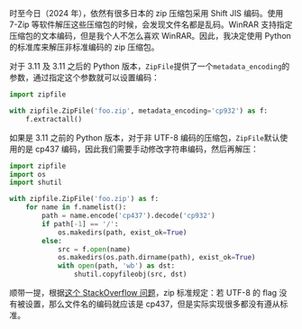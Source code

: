 时至今日（2024 年），依然有很多日本的 zip 压缩包采用 Shift JIS 编码。使用 7-Zip 等软件解压这些压缩包的时候，会发现文件名都是乱码。WinRAR 支持指定压缩包的文本编码，但是我个人不怎么喜欢 WinRAR。因此，我决定使用 Python 的标准库来解压非标准编码的 zip 压缩包。

对于 3.11 及 3.11 之后的 Python 版本，`ZipFile`提供了一个`metadata_encoding`的参数，通过指定这个参数就可以设置编码：

```python
import zipfile

with zipfile.ZipFile('foo.zip', metadata_encoding='cp932') as f:
    f.extractall()
```

如果是 3.11 之前的 Python 版本，对于非 UTF-8 编码的压缩包，`ZipFile`默认使用的是 cp437 编码，因此我们需要手动修改字符串编码，然后再解压：

```python
import zipfile
import os
import shutil

with zipfile.ZipFile('foo.zip') as f:
    for name in f.namelist():
        path = name.encode('cp437').decode('cp932')
        if path[-1] == '/':
            os.makedirs(path, exist_ok=True)
        else:
            src = f.open(name)
            os.makedirs(os.path.dirname(path), exist_ok=True)
            with open(path, 'wb') as dst:
                shutil.copyfileobj(src, dst)
```

顺带一提，根据[这个 StackOverflow 问题](https://stackoverflow.com/questions/13261347/correctly-decoding-zip-entry-file-names-cp437-utf-8-or)，zip 标准规定：若 UTF-8 的 flag 没有被设置，那么文件名的编码就应该是 cp437，但是实际实现很多都没有遵从标准。
